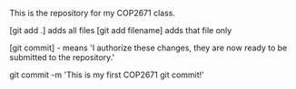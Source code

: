 This is the repository for my COP2671 class.

[git add .] adds all files
[git add filename] adds that file only

[git commit] - means 'I authorize these changes, they are now ready to be submitted to the repository.'

git commit -m 'This is my first COP2671 git commit!' 



